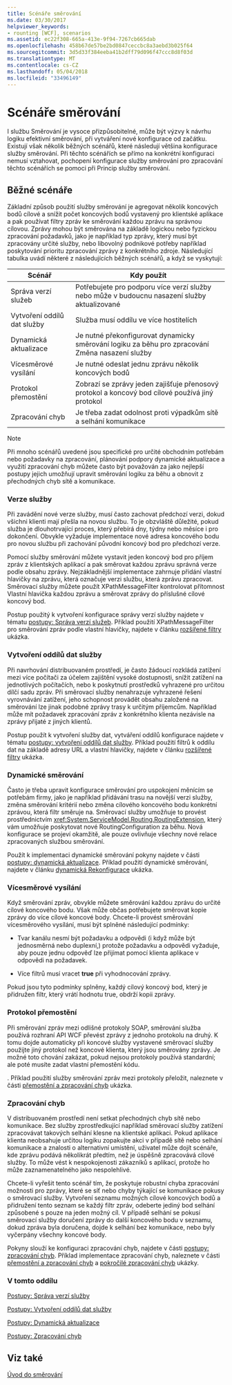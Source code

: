```yaml
---
title: Scénáře směrování
ms.date: 03/30/2017
helpviewer_keywords:
- rounting [WCF], scenarios
ms.assetid: ec22f308-665a-413e-9f94-7267cb665dab
ms.openlocfilehash: 458b67de57be2bd0847ceccbc8a3aebd3b025f64
ms.sourcegitcommit: 3d5d33f384eeba41b2dff79d096f47ccc8d8f03d
ms.translationtype: MT
ms.contentlocale: cs-CZ
ms.lasthandoff: 05/04/2018
ms.locfileid: "33496149"
---
```

# <a name="routing-scenarios"></a>Scénáře směrování
I službu Směrování je vysoce přizpůsobitelné, může být výzvy k návrhu logiku efektivní směrování, při vytváření nové konfigurace od začátku.  Existují však několik běžných scénářů, které následují většina konfigurace služby směrování. Při těchto scénářích se přímo na konkrétní konfiguraci nemusí vztahovat, pochopení konfigurace služby směrování pro zpracování těchto scénářích se pomoci při Princip služby směrování.  
  
## <a name="common-scenarios"></a>Běžné scénáře  
 Základní způsob použití služby směrování je agregovat několik koncových bodů cílové a snížit počet koncových bodů vystavený pro klientské aplikace a pak používat filtry zpráv ke směrování každou zprávu na správnou cílovou. Zprávy mohou být směrována na základě logickou nebo fyzickou zpracování požadavků, jako je například typ zprávy, který musí být zpracovány určité služby, nebo libovolný podnikové potřeby například poskytování prioritu zpracování zprávy z konkrétního zdroje. Následující tabulka uvádí některé z následujících běžných scénářů, a když se vyskytují:  
  
|Scénář|Kdy použít|  
|--------------|--------------|  
|Správa verzí služeb|Potřebujete pro podporu více verzí služby nebo může v budoucnu nasazení služby aktualizované|  
|Vytvoření oddílů dat služby|Služba musí oddílu ve více hostitelích|  
|Dynamická aktualizace|Je nutné překonfigurovat dynamicky směrování logiku za běhu pro zpracování Změna nasazení služby|  
|Vícesměrové vysílání|Je nutné odeslat jednu zprávu několik koncových bodů|  
|Protokol přemostění|Zobrazí se zprávy jeden zajišťuje přenosový protokol a koncový bod cílové používá jiný protokol|  
|Zpracování chyb|Je třeba zadat odolnost proti výpadkům sítě a selhání komunikace|  
  
> [!NOTE]
>  Při mnoho scénářů uvedené jsou specifické pro určité obchodním potřebám nebo požadavky na zpracování, plánování podpory dynamické aktualizace a využití zpracování chyb můžete často být považován za jako nejlepší postupy jejich umožňují upravit směrování logiku za běhu a obnovit z přechodných chyb sítě a komunikace.  
  
### <a name="service-versioning"></a>Verze služby  
 Při zavádění nové verze služby, musí často zachovat předchozí verzi, dokud všichni klienti mají přešla na novou službu. To je obzvláště důležité, pokud služba je dlouhotrvající proces, který přebírá dny, týdny nebo měsíce i pro dokončení. Obvykle vyžaduje implementace nové adresa koncového bodu pro novou službu při zachování původní koncový bod pro předchozí verze.  
  
 Pomocí služby směrování můžete vystavit jeden koncový bod pro příjem zpráv z klientských aplikací a pak směrovat každou zprávu správná verze podle obsahu zprávy. Nejzákladnější implementace zahrnuje přidání vlastní hlavičky na zprávu, která označuje verzi službu, která zprávu zpracovat. Směrovací služby můžete použít XPathMessageFilter kontrolovat přítomnost Vlastní hlavička každou zprávu a směrovat zprávy do příslušné cílové koncový bod.  
  
 Postup použitý k vytvoření konfigurace správy verzí služby najdete v tématu [postupy: Správa verzí služeb](../../../../docs/framework/wcf/feature-details/how-to-service-versioning.md). Příklad použití XPathMessageFilter pro směrování zpráv podle vlastní hlavičky, najdete v článku [rozšířené filtry](../../../../docs/framework/wcf/samples/advanced-filters.md) ukázka.  
  
### <a name="service-data-partitioning"></a>Vytvoření oddílů dat služby  
 Při navrhování distribuovaném prostředí, je často žádoucí rozkládá zatížení mezi více počítači za účelem zajištění vysoké dostupnosti, snížit zatížení na jednotlivých počítačích, nebo k poskytnutí prostředků vyhrazené pro určitou dílčí sadu zpráv. Při směrovací služby nenahrazuje vyhrazené řešení vyrovnávání zatížení, jeho schopnost provádět obsahu založené na směrování lze jinak podobné zprávy trasy k určitým příjemcům. Například může mít požadavek zpracování zpráv z konkrétního klienta nezávisle na zprávy přijaté z jiných klientů.  
  
 Postup použít k vytvoření služby dat, vytváření oddílů konfigurace najdete v tématu [postupy: vytvoření oddílů dat služby](../../../../docs/framework/wcf/feature-details/how-to-service-data-partitioning.md). Příklad použití filtrů k oddílu dat na základě adresy URL a vlastní hlavičky, najdete v článku [rozšířené filtry](../../../../docs/framework/wcf/samples/advanced-filters.md) ukázka.  
  
### <a name="dynamic-routing"></a>Dynamické směrování  
 Často je třeba upravit konfigurace směrování pro uspokojení měnícím se potřebám firmy, jako je například přidávání trasu na novější verzi služby, změna směrování kritérií nebo změna cílového koncového bodu konkrétní zprávou, která filtr směruje na. Směrovací služby umožňuje to provést prostřednictvím <xref:System.ServiceModel.Routing.RoutingExtension>, který vám umožňuje poskytovat nové RoutingConfiguration za běhu. Nová konfigurace se projeví okamžitě, ale pouze ovlivňuje všechny nové relace zpracovaných službou směrování.  
  
 Použít k implementaci dynamické směrování pokyny najdete v části [postupy: dynamická aktualizace](../../../../docs/framework/wcf/feature-details/how-to-dynamic-update.md). Příklad použití dynamické směrování, najdete v článku [dynamická Rekonfigurace](../../../../docs/framework/wcf/samples/dynamic-reconfiguration.md) ukázka.  
  
### <a name="multicast"></a>Vícesměrové vysílání  
 Když směrování zpráv, obvykle můžete směrování každou zprávu do určité cílové koncového bodu.  Však může občas potřebujete směrovat kopie zprávy do více cílové koncové body. Chcete-li provést směrování vícesměrového vysílání, musí být splněné následující podmínky:  
  
-   Tvar kanálu nesmí být požadavku a odpovědi (i když může být jednosměrná nebo duplexní,) protože požadavku a odpovědi vyžaduje, aby pouze jednu odpověď lze přijímat pomocí klienta aplikace v odpovědi na požadavek.  
  
-   Více filtrů musí vracet **true** při vyhodnocování zprávy.  
  
 Pokud jsou tyto podmínky splněny, každý cílový koncový bod, který je přidružen filtr, který vrátí hodnotu true, obdrží kopii zprávy.  
  
### <a name="protocol-bridging"></a>Protokol přemostění  
 Při směrování zpráv mezi odlišné protokoly SOAP, směrování služba používá rozhraní API WCF převést zprávy z jednoho protokolu na druhý. K tomu dojde automaticky při koncové služby vystavené směrovací služby použijte jiný protokol než koncové klienta, který jsou směrovány zprávy. Je možné toto chování zakázat, pokud nejsou protokoly používá standardní; ale poté musíte zadat vlastní přemostění kódu.  
  
 . Příklad použití služby směrování zpráv mezi protokoly přeložit, naleznete v části [přemostění a zpracování chyb](../../../../docs/framework/wcf/samples/bridging-and-error-handling.md) ukázka.  
  
### <a name="error-handling"></a>Zpracování chyb  
 V distribuovaném prostředí není setkat přechodných chyb sítě nebo komunikace. Bez služby zprostředkující například směrovací služby zatížení zpracovávat takových selhání klesne na klientské aplikaci. Pokud aplikace klienta neobsahuje určitou logiku zopakujte akci v případě sítě nebo selhání komunikace a znalosti o alternativní umístění, uživatel může dojít scénáře, kde zprávu podává několikrát předtím, než je úspěšně zpracovává cílové služby. To může vést k nespokojenosti zákazníků s aplikací, protože ho může zaznamenatelného jako nespolehlivé.  
  
 Chcete-li vyřešit tento scénář tím, že poskytuje robustní chyba zpracování možnosti pro zprávy, které se síť nebo chyby týkající se komunikace pokusy o směrovací služby. Vytvoření seznamu možných cílové koncových bodů a přidružení tento seznam se každý filtr zpráv, odeberte jediný bod selhání způsobené s pouze na jeden možný cíl. V případě selhání se pokusí směrovací služby doručení zprávy do další koncového bodu v seznamu, dokud zpráva byla doručena, dojde k selhání bez komunikace, nebo byly vyčerpány všechny koncové body.  
  
 Pokyny slouží ke konfiguraci zpracování chyb, najdete v části [postupy: zpracování chyb](../../../../docs/framework/wcf/feature-details/how-to-error-handling.md). Příklad implementace zpracování chyb, naleznete v části [přemostění a zpracování chyb](../../../../docs/framework/wcf/samples/bridging-and-error-handling.md) a [pokročilé zpracování chyb](../../../../docs/framework/wcf/samples/advanced-error-handling.md) ukázky.  
  
### <a name="in-this-section"></a>V tomto oddílu  
 [Postupy: Správa verzí služby](../../../../docs/framework/wcf/feature-details/how-to-service-versioning.md)  
  
 [Postupy: Vytvoření oddílů dat služby](../../../../docs/framework/wcf/feature-details/how-to-service-data-partitioning.md)  
  
 [Postupy: Dynamická aktualizace](../../../../docs/framework/wcf/feature-details/how-to-dynamic-update.md)  
  
 [Postupy: Zpracování chyb](../../../../docs/framework/wcf/feature-details/how-to-error-handling.md)  
  
## <a name="see-also"></a>Viz také  
 [Úvod do směrování](../../../../docs/framework/wcf/feature-details/routing-introduction.md)

